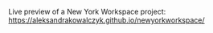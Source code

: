 Live preview of a New York Workspace project: https://aleksandrakowalczyk.github.io/newyorkworkspace/
